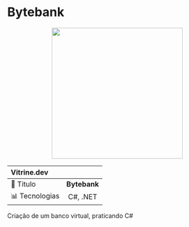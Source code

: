 # Bytebank

<p align="center">
  <img width="300"  src="https://s3.amazonaws.com/caelum-online-public/634_Identidade_Visual_02/Transcri%C3%A7%C3%A3o/1.1_1_logo+bytebank.png#vitrinedev">
</>
<div align="center">


  | Vitrine.dev     |       |
  |:----------      |:----------:   |
  |📙 Titulo        |  __Bytebank__ |
  |📊 Tecnologias   | C#, .NET    |
  
</div>
Criação de um banco virtual, praticando C#   
